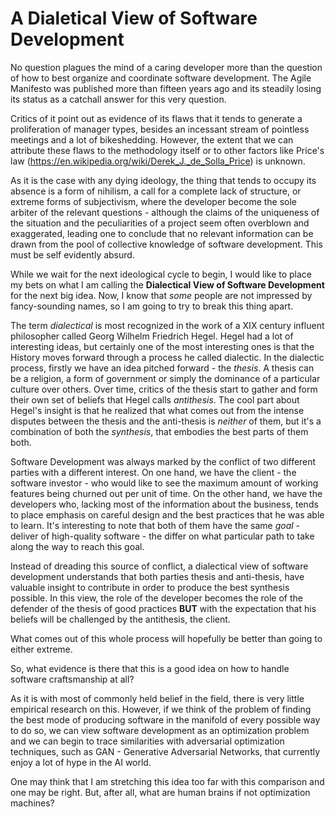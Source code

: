 # A Dialetical View of Software Development

No question plagues the mind of a caring developer more than the question of how to best organize and coordinate software development.
The Agile Manifesto was published more than fifteen years ago and its steadily losing its status as a catchall answer for this very question.

Critics of it point out as evidence of its flaws that it tends to generate a proliferation of manager types, besides an incessant stream of pointless meetings and a lot of bikeshedding. However, the extent that we can attribute these flaws to the methodology itself or to other factors like Price's law (https://en.wikipedia.org/wiki/Derek_J._de_Solla_Price) is unknown.

As it is the case with any dying ideology, the thing that tends to occupy its absence is a form of nihilism, a call for a complete lack of structure, or extreme forms of subjectivism, where the developer become the sole arbiter of the relevant questions - although the claims of the uniqueness of the situation and the peculiarities of a project seem often overblown and exaggerated, leading one to conclude that no relevant information can be drawn from the pool of collective knowledge of software development. This must be self evidently absurd.

While we wait for the next ideological cycle to begin, I would like to place my bets on what I am calling the **Dialectical View of Software Development** for the next big idea. Now, I know that _some_ people are not impressed by fancy-sounding names, so I am going to try to break this thing apart.

The term *dialectical* is most recognized in the work of a XIX century influent philosopher called Georg Wilhelm Friedrich Hegel. Hegel had a lot of interesting ideas, but certainly one of the most interesting ones is that the History moves forward through a process he called dialectic. In the dialectic process, firstly we have an idea pitched forward - the *thesis*. A thesis can be a religion, a form of government or simply the dominance of a particular culture over others. Over time, critics of the thesis start to gather and form their own set of beliefs that Hegel calls *antithesis*. The cool part about Hegel's insight is that he realized that what comes out from the intense disputes between the thesis and the anti-thesis is *neither* of them, but it's a combination of both the *synthesis*, that embodies the best parts of them both.

Software Development was always marked by the conflict of two different parties with a different interest. On one hand, we have the client - the software investor - who would like to see the maximum amount of working features being churned out per unit of time. On the other hand, we have the developers who, lacking most of the information about the business, tends to place emphasis on careful design and the best practices that he was able to learn. It's interesting to note that both of them have the same _goal_ - deliver of high-quality software - the differ on what particular path to take along the way to reach this goal.

Instead of dreading this source of conflict, a dialectical view of software development understands that both parties thesis and anti-thesis, have valuable insight to contribute in order to produce the best synthesis possible. In this view, the role of the developer becomes the role of the defender of the thesis of good practices **BUT** with the expectation that his beliefs will be challenged by the antithesis, the client.

What comes out of this whole process will hopefully be better than going to either extreme.

So, what evidence is there that this is a good idea on how to handle software craftsmanship at all? 

As it is with most of commonly held belief in the field, there is very little empirical research on this. However, if we think of the problem of finding the best mode of producing software in the manifold of every possible way to do so, we can view software development as an optimization problem and we can begin to trace similarities with adversarial optimization techniques, such as GAN - Generative Adversarial Networks, that currently enjoy a lot of hype in the AI world. 

One may think that I am stretching this idea too far with this comparison and one may be right. But, after all, what are human brains if not optimization machines? 

